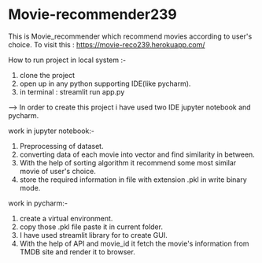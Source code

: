 # Movie-recommender239
This is Movie_recommender which recommend movies according to user's choice. To visit this :  https://movie-reco239.herokuapp.com/


How to run project in local system :-
1. clone the project
2. open up in any python supporting IDE(like pycharm).
3. in terminal : streamlit run app.py

--> In order to create this project i have used two IDE jupyter notebook and pycharm.

work in jupyter notebook:-
1. Preprocessing of dataset.
2. converting data of each movie into vector and find similarity in between.
3. With the help of sorting algorithm it recommend some most similar movie of user's choice.
4. store the required information in file with extension .pkl in write binary mode.

work in pycharm:-
1. create a virtual environment.
2. copy those .pkl file paste it in current folder.
3. I have used streamlit library for to create GUI.
4. With the help of API and movie_id it fetch the movie's information from TMDB site and render it to browser.


